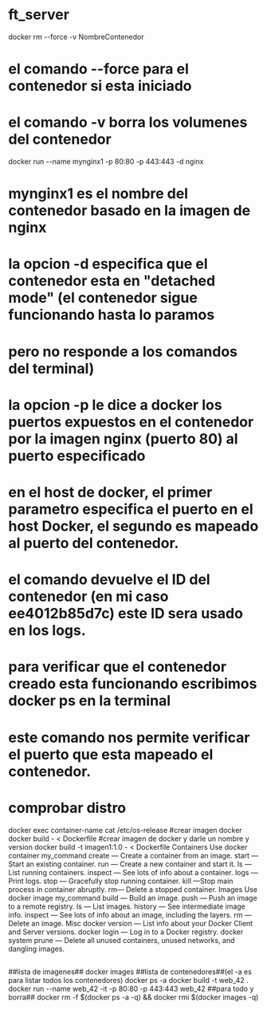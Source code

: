 # ft_server

docker rm --force -v NombreContenedor
# el comando --force para el contenedor si esta iniciado
# el comando -v borra los volumenes del contenedor
docker run --name mynginx1 -p 80:80 -p 443:443 -d nginx
# mynginx1 es el nombre del contenedor basado en la imagen de nginx
# la opcion -d especifica que el contenedor esta en "detached mode" (el contenedor sigue funcionando hasta lo paramos
# pero no responde a los comandos del terminal)
# la opcion -p le dice a docker los puertos expuestos en el contenedor por la imagen nginx (puerto 80) al puerto especificado
# en el host de docker, el primer parametro especifica el puerto en el host Docker, el segundo es mapeado al puerto del contenedor.
# el comando devuelve el ID del contenedor (en mi caso ee4012b85d7c) este ID sera usado en los logs.
# para verificar que el contenedor creado esta funcionando escribimos docker ps en la terminal
# este comando nos permite verificar el puerto que esta mapeado el contenedor.
# comprobar distro
docker exec container-name cat /etc/os-release
#crear imagen docker
docker build - < Dockerfile
#crear imagen de docker y darle un nombre y version
docker build -t imagen1:1.0 - < Dockerfile
Containers
Use docker container my_command
create — Create a container from an image.
start — Start an existing container.
run — Create a new container and start it.
ls — List running containers.
inspect — See lots of info about a container.
logs — Print logs.
stop — Gracefully stop running container.
kill —Stop main process in container abruptly.
rm— Delete a stopped container.
Images
Use docker image my_command
build — Build an image.
push — Push an image to a remote registry.
ls — List images.
history — See intermediate image info.
inspect — See lots of info about an image, including the layers.
rm — Delete an image.
Misc
docker version — List info about your Docker Client and Server versions.
docker login — Log in to a Docker registry.
docker system prune — Delete all unused containers, unused networks, and dangling images.
##
##lista de imagenes##
docker images
##lista de contenedores##(el -a es para listar todos los contenedores)
docker ps -a
docker build -t web_42 .
docker run --name web_42 -it -p 80:80 -p 443:443 web_42
##para todo y borra##
docker rm -f $(docker ps -a -q) && docker rmi $(docker images -q)

